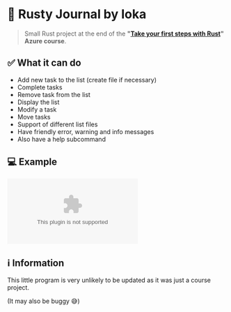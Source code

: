 # 🦀 Rusty Journal by Ioka

> Small Rust project at the end of the **"[Take your first steps with Rust](https://learn.microsoft.com/training/paths/rust-first-steps/?WT.mc_id=portaledu_inproduct_learning)" Azure course**.

## ✅ What it can do

- Add new task to the list (create file if necessary)
- Complete tasks
- Remove task from the list
- Display the list
- Modify a task
- Move tasks
- Support of different list files
- Have friendly error, warning and info messages
- Also have a help subcommand

## 💻 Example

![example image](https://github.com/Ika-02/Rusty-Journal/example.com)

## ℹ Information

This little program is very unlikely to be updated as it was just a course project.

(It may also be buggy 😅)
